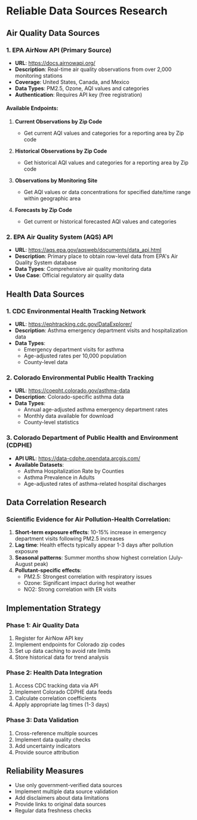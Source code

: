 # Reliable Data Sources Research

## Air Quality Data Sources

### 1. EPA AirNow API (Primary Source)
- **URL**: https://docs.airnowapi.org/
- **Description**: Real-time air quality observations from over 2,000 monitoring stations
- **Coverage**: United States, Canada, and Mexico
- **Data Types**: PM2.5, Ozone, AQI values and categories
- **Authentication**: Requires API key (free registration)

#### Available Endpoints:
1. **Current Observations by Zip Code**
   - Get current AQI values and categories for a reporting area by Zip code
   
2. **Historical Observations by Zip Code**
   - Get historical AQI values and categories for a reporting area by Zip code
   
3. **Observations by Monitoring Site**
   - Get AQI values or data concentrations for specified date/time range within geographic area
   
4. **Forecasts by Zip Code**
   - Get current or historical forecasted AQI values and categories

### 2. EPA Air Quality System (AQS) API
- **URL**: https://aqs.epa.gov/aqsweb/documents/data_api.html
- **Description**: Primary place to obtain row-level data from EPA's Air Quality System database
- **Data Types**: Comprehensive air quality monitoring data
- **Use Case**: Official regulatory air quality data

## Health Data Sources

### 1. CDC Environmental Health Tracking Network
- **URL**: https://ephtracking.cdc.gov/DataExplorer/
- **Description**: Asthma emergency department visits and hospitalization data
- **Data Types**: 
  - Emergency department visits for asthma
  - Age-adjusted rates per 10,000 population
  - County-level data

### 2. Colorado Environmental Public Health Tracking
- **URL**: https://coepht.colorado.gov/asthma-data
- **Description**: Colorado-specific asthma data
- **Data Types**:
  - Annual age-adjusted asthma emergency department rates
  - Monthly data available for download
  - County-level statistics

### 3. Colorado Department of Public Health and Environment (CDPHE)
- **API URL**: https://data-cdphe.opendata.arcgis.com/
- **Available Datasets**:
  - Asthma Hospitalization Rate by Counties
  - Asthma Prevalence in Adults
  - Age-adjusted rates of asthma-related hospital discharges

## Data Correlation Research

### Scientific Evidence for Air Pollution-Health Correlation:
1. **Short-term exposure effects**: 10-15% increase in emergency department visits following PM2.5 increases
2. **Lag time**: Health effects typically appear 1-3 days after pollution exposure
3. **Seasonal patterns**: Summer months show highest correlation (July-August peak)
4. **Pollutant-specific effects**:
   - PM2.5: Strongest correlation with respiratory issues
   - Ozone: Significant impact during hot weather
   - NO2: Strong correlation with ER visits

## Implementation Strategy

### Phase 1: Air Quality Data
1. Register for AirNow API key
2. Implement endpoints for Colorado zip codes
3. Set up data caching to avoid rate limits
4. Store historical data for trend analysis

### Phase 2: Health Data Integration
1. Access CDC tracking data via API
2. Implement Colorado CDPHE data feeds
3. Calculate correlation coefficients
4. Apply appropriate lag times (1-3 days)

### Phase 3: Data Validation
1. Cross-reference multiple sources
2. Implement data quality checks
3. Add uncertainty indicators
4. Provide source attribution

## Reliability Measures
- Use only government-verified data sources
- Implement multiple data source validation
- Add disclaimers about data limitations
- Provide links to original data sources
- Regular data freshness checks

